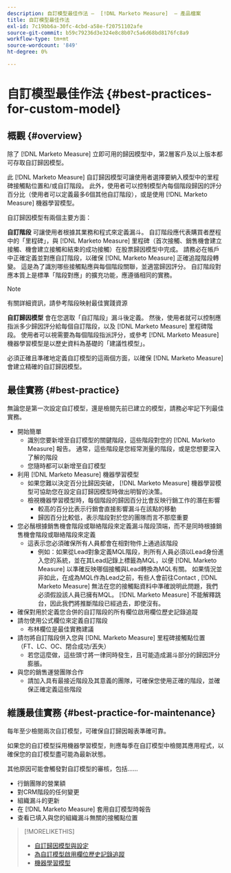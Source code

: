 ```yaml
---
description: 自訂模型最佳作法 —  [!DNL Marketo Measure]  — 產品檔案
title: 自訂模型最佳作法
exl-id: 7c19bb6a-30fc-4cbd-a58e-f20751102afe
source-git-commit: b59c79236d3e324e8c8b07c5a6d68bd8176fc8a9
workflow-type: tm+mt
source-wordcount: '849'
ht-degree: 0%

---
```


# 自訂模型最佳作法 {#best-practices-for-custom-model}

## 概觀 {#overview}

除了 [!DNL Marketo Measure] 立即可用的歸因模型中，第2層客戶及以上版本都可存取自訂歸因模型。

此 [!DNL Marketo Measure] 自訂歸因模型可讓使用者選擇要納入模型中的里程碑接觸點位置和/或自訂階段。 此外，使用者可以控制模型內每個階段歸因的評分百分比（使用者可以定義最多6個其他自訂階段），或是使用 [!DNL Marketo Measure] 機器學習模型。

自訂歸因模型有兩個主要方面：

**自訂階段** 可讓使用者根據其業務和程式來定義漏斗。 自訂階段應代表購買者歷程中的「里程碑」，與 [!DNL Marketo Measure] 里程碑（首次接觸、銷售機會建立接觸、機會建立接觸和結束的成功接觸）在股票歸因模型中完成。 請務必在帳戶中正確定義並對應自訂階段，以確保 [!DNL Marketo Measure] 正確追蹤階段轉變。 這是為了識別哪些接觸點應與每個階段關聯，並適當歸因評分。 自訂階段對應本質上是標準「階段對應」的擴充功能，應遵循相同的實務。

>[!NOTE]
>
>有關詳細資訊，請參考階段映射最佳實踐資源

**自訂歸因模型** 會在您選取「自訂階段」漏斗後定義。 然後，使用者就可以控制應指派多少歸因評分給每個自訂階段，以及 [!DNL Marketo Measure] 里程碑階段。 使用者可以視需要為每個階段指派評分，或參考 [!DNL Marketo Measure] 機器學習模型是以歷史資料為基礎的「建議性模型」。

必須正確且準確地定義自訂模型的這兩個方面，以確保 [!DNL Marketo Measure] 會建立精確的自訂歸因模型。

## 最佳實務 {#best-practice}

無論您是第一次設定自訂模型，還是檢閱先前已建立的模型，請務必牢記下列最佳實務。

* 開始簡單
   * 識別您要新增至自訂模型的關鍵階段，這些階段對您的 [!DNL Marketo Measure] 報告。 通常，這些階段是您經常測量的階段，或是您想要深入了解的階段
   * 您隨時都可以新增至自訂模型
* 利用 [!DNL Marketo Measure] 機器學習模型
   * 如果您難以決定百分比歸因突破， [!DNL Marketo Measure] 機器學習模型可協助您在設定自訂歸因模型時做出明智的決策。
   * 檢視機器學習模型時，每個階段的歸因百分比會反映行銷工作的潛在影響
      * 較高的百分比表示行銷會直接影響漏斗在該點的移動
      * 歸因百分比較低，表示階段對於您的團隊而言不那麼重要
* 您必鬚根據銷售機會階段或聯絡階段來定義漏斗階段頂端，而不是同時根據銷售機會階段或聯絡階段來定義
   * 這表示您必須確保所有人員都會在相對物件上通過該階段
      * 例如：如果從Lead對象定義MQL階段，則所有人員必須以Lead身份進入您的系統，並在其Lead記錄上標籤為MQL，以便 [!DNL Marketo Measure] 以準確反映哪個接觸與Lead轉換為MQL有關。 如果情況並非如此，在成為MQL作為Lead之前，有些人會前往Contact , [!DNL Marketo Measure] 無法在您的接觸點資料中準確說明此問題，我們必須假設該人員已擁有MQL。 [!DNL Marketo Measure] 不能解釋跳台，因此我們將推斷階段已經過去，即使沒有。
* 確保對用於定義您合併的自訂階段的所有欄位啟用欄位歷史記錄追蹤
* 請勿使用公式欄位來定義自訂階段
   * 布林欄位是最佳實務建議
* 請勿將自訂階段併入您與 [!DNL Marketo Measure] 里程碑接觸點位置（FT、LC、OC、閉合成功/丟失）
   * 若您這麼做，這些頭寸將一律同時發生，且可能造成漏斗部分的歸因評分膨脹。
* 與您的銷售運營團隊合作
   * 請加入具有最接近階段及其意義的團隊，可確保您使用正確的階段，並確保正確定義這些階段

## 維護最佳實務 {#best-practice-for-maintenance}

每年至少檢閱兩次自訂模型，可確保自訂歸因報表準確可靠。

如果您的自訂模型採用機器學習模型，則應每季在自訂模型中檢閱其應用程式，以確保您的自訂模型盡可能為最新狀態。

其他原因可能會觸發對自訂模型的審核，包括……

* 行銷團隊的營業額
* 對CRM階段的任何變更
* 組織漏斗的更新
* 在 [!DNL Marketo Measure] 套用自訂模型時報告
* 查看已填入與您的組織漏斗無關的接觸點位置

>[!MORELIKETHIS]
>
>* [自訂歸因模型與設定](/help/advanced-marketo-measure-features/custom-attribution-models/custom-attribution-model-and-setup.md)
>* [為自訂模型啟用欄位歷史記錄追蹤](/help/advanced-marketo-measure-features/custom-attribution-models/custom-model-setup-enable-field-history-tracking.md)
>* [機器學習模型](/help/advanced-marketo-measure-features/custom-attribution-models/machine-learning-model-faq.md)

